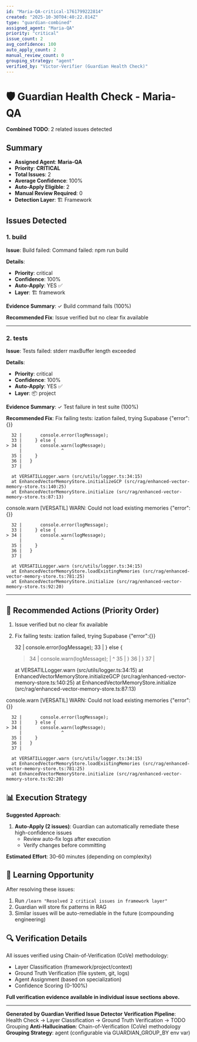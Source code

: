 ```yaml
---
id: "Maria-QA-critical-1761799222814"
created: "2025-10-30T04:40:22.814Z"
type: "guardian-combined"
assigned_agent: "Maria-QA"
priority: "critical"
issue_count: 2
avg_confidence: 100
auto_apply_count: 2
manual_review_count: 0
grouping_strategy: "agent"
verified_by: "Victor-Verifier (Guardian Health Check)"
---
```


# 🛡️ Guardian Health Check - Maria-QA

**Combined TODO**: 2 related issues detected

## Summary

- **Assigned Agent**: **Maria-QA**
- **Priority**: **CRITICAL**
- **Total Issues**: 2
- **Average Confidence**: 100%
- **Auto-Apply Eligible**: 2
- **Manual Review Required**: 0
- **Detection Layer**: 🏗️ Framework

## Issues Detected

### 1. build

**Issue**: Build failed: Command failed: npm run build


**Details**:
- **Priority**: critical
- **Confidence**: 100%
- **Auto-Apply**: YES ✅
- **Layer**: 🏗️ framework

**Evidence Summary**: ✓ Build command fails (100%)

**Recommended Fix**: Issue verified but no clear fix available

---

### 2. tests

**Issue**: Tests failed: stderr maxBuffer length exceeded

**Details**:
- **Priority**: critical
- **Confidence**: 100%
- **Auto-Apply**: YES ✅
- **Layer**: 📦 project

**Evidence Summary**: ✓ Test failure in test suite (100%)

**Recommended Fix**: Fix failing tests:
ization failed, trying Supabase {"error":{}}

      32 |       console.error(logMessage);
      33 |     } else {
    > 34 |       console.warn(logMessage);
         |               ^
      35 |     }
      36 |   }
      37 |

      at VERSATILLogger.warn (src/utils/logger.ts:34:15)
      at EnhancedVectorMemoryStore.initializeGCP (src/rag/enhanced-vector-memory-store.ts:140:25)
      at EnhancedVectorMemoryStore.initialize (src/rag/enhanced-vector-memory-store.ts:87:13)

  console.warn
    [VERSATIL] WARN: Could not load existing memories {"error":{}}

      32 |       console.error(logMessage);
      33 |     } else {
    > 34 |       console.warn(logMessage);
         |               ^
      35 |     }
      36 |   }
      37 |

      at VERSATILLogger.warn (src/utils/logger.ts:34:15)
      at EnhancedVectorMemoryStore.loadExistingMemories (src/rag/enhanced-vector-memory-store.ts:781:25)
      at EnhancedVectorMemoryStore.initialize (src/rag/enhanced-vector-memory-store.ts:92:20)



---

## 🎯 Recommended Actions (Priority Order)

1. Issue verified but no clear fix available
2. Fix failing tests:
ization failed, trying Supabase {"error":{}}

      32 |       console.error(logMessage);
      33 |     } else {
    > 34 |       console.warn(logMessage);
         |               ^
      35 |     }
      36 |   }
      37 |

      at VERSATILLogger.warn (src/utils/logger.ts:34:15)
      at EnhancedVectorMemoryStore.initializeGCP (src/rag/enhanced-vector-memory-store.ts:140:25)
      at EnhancedVectorMemoryStore.initialize (src/rag/enhanced-vector-memory-store.ts:87:13)

  console.warn
    [VERSATIL] WARN: Could not load existing memories {"error":{}}

      32 |       console.error(logMessage);
      33 |     } else {
    > 34 |       console.warn(logMessage);
         |               ^
      35 |     }
      36 |   }
      37 |

      at VERSATILLogger.warn (src/utils/logger.ts:34:15)
      at EnhancedVectorMemoryStore.loadExistingMemories (src/rag/enhanced-vector-memory-store.ts:781:25)
      at EnhancedVectorMemoryStore.initialize (src/rag/enhanced-vector-memory-store.ts:92:20)



## 📊 Execution Strategy

**Suggested Approach**:

1. **Auto-Apply (2 issues)**: Guardian can automatically remediate these high-confidence issues
   - Review auto-fix logs after execution
   - Verify changes before committing


**Estimated Effort**: 30-60 minutes (depending on complexity)

## 🧠 Learning Opportunity

After resolving these issues:
1. Run `/learn "Resolved 2 critical issues in framework layer"`
2. Guardian will store fix patterns in RAG
3. Similar issues will be auto-remediable in the future (compounding engineering)

## 🔍 Verification Details

All issues verified using Chain-of-Verification (CoVe) methodology:
- Layer Classification (framework/project/context)
- Ground Truth Verification (file system, git, logs)
- Agent Assignment (based on specialization)
- Confidence Scoring (0-100%)

**Full verification evidence available in individual issue sections above.**

---

**Generated by Guardian Verified Issue Detector**
**Verification Pipeline**: Health Check → Layer Classification → Ground Truth Verification → TODO Grouping
**Anti-Hallucination**: Chain-of-Verification (CoVe) methodology
**Grouping Strategy**: agent (configurable via GUARDIAN_GROUP_BY env var)
